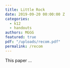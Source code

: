 ```yaml
---
title: Little Rock
date: 2019-09-20 00:00:00 Z
categories:
  - k12
  - handouts
authors: MGGG
featured: true
pdf: "/uploads/recom.pdf"
permalink: /recom
---
```


This paper ...